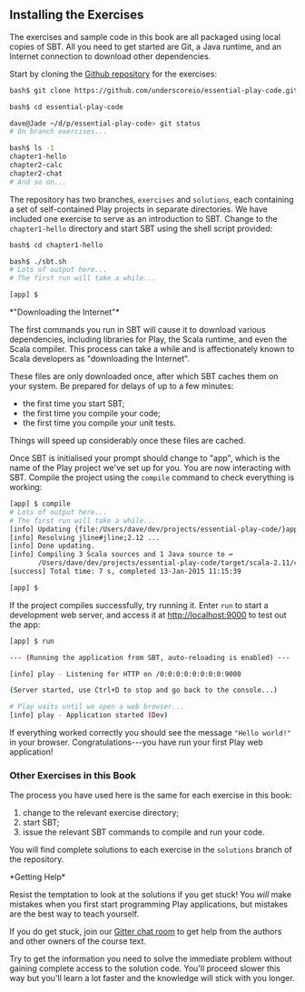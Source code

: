 ## Installing the Exercises

The exercises and sample code in this book
are all packaged using local copies of SBT.
All you need to get started are Git, a Java runtime,
and an Internet connection to download other dependencies.

Start by cloning the [Github repository](link-exercises) for the exercises:

~~~ bash
bash$ git clone https://github.com/underscoreio/essential-play-code.git

bash$ cd essential-play-code

dave@Jade ~/d/p/essential-play-code> git status
# On branch exercises...

bash$ ls -1
chapter1-hello
chapter2-calc
chapter2-chat
# And so on...
~~~

The repository has two branches, `exercises` and `solutions`,
each containing a set of self-contained Play projects in separate directories.
We have included one exercise to serve as an introduction to SBT.
Change to the `chapter1-hello` directory and start SBT
using the shell script provided:

~~~ bash
bash$ cd chapter1-hello

bash$ ./sbt.sh
# Lots of output here...
# The first run will take a while...

[app] $
~~~

<div class="callout callout-info">
*"Downloading the Internet"*

The first commands you run in SBT will cause it to
download various dependencies, including libraries for Play,
the Scala runtime, and even the Scala compiler.
This process can take a while and is affectionately known
to Scala developers as "downloading the Internet".

These files are only downloaded once,
after which SBT caches them on your system.
Be prepared for delays of up to a few minutes:

 - the first time you start SBT;
 - the first time you compile your code;
 - the first time you compile your unit tests.

Things will speed up considerably once these files are cached.
</div>

Once SBT is initialised your prompt should change to "app",
which is the name of the Play project we've set up for you.
You are now interacting with SBT.
Compile the project using the `compile` command
to check everything is working:

~~~ bash
[app] $ compile
# Lots of output here...
# The first run will take a while...
[info] Updating {file:/Users/dave/dev/projects/essential-play-code/}app...
[info] Resolving jline#jline;2.12 ...
[info] Done updating.
[info] Compiling 3 Scala sources and 1 Java source to ↩
       /Users/dave/dev/projects/essential-play-code/target/scala-2.11/classes...
[success] Total time: 7 s, completed 13-Jan-2015 11:15:39

[app] $
~~~

If the project compiles successfully, try running it. Enter `run` to start a development web server, and access it at [http://localhost:9000](http://localhost:9000) to test out the app:

~~~ bash
[app] $ run

--- (Running the application from SBT, auto-reloading is enabled) ---

[info] play - Listening for HTTP on /0:0:0:0:0:0:0:0:9000

(Server started, use Ctrl+D to stop and go back to the console...)

# Play waits until we open a web browser...
[info] play - Application started (Dev)
~~~

If everything worked correctly you should see the message `"Hello world!"` in your browser. Congratulations---you have run your first Play web application!

### Other Exercises in this Book

The process you have used here is the same for each exercise in this book:

1.  change to the relevant exercise directory;
2.  start SBT;
3.  issue the relevant SBT commands to compile and run your code.

You will find complete solutions to each exercise in the `solutions` branch
of the repository.

<div class="callout callout-warning">
*Getting Help*

Resist the temptation to look at the solutions if you get stuck!
You *will* make mistakes when you first start programming Play applications,
but mistakes are the best way to teach yourself.

If you do get stuck, join our [Gitter chat room](link-underscore-gitter)
to get help from the authors and other owners of the course text.

Try to get the information you need to solve the immediate problem
without gaining complete access to the solution code.
You'll proceed slower this way but you'll learn a lot faster
and the knowledge will stick with you longer.
</div>
